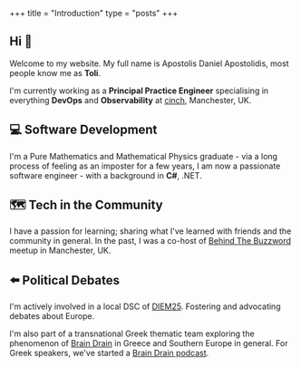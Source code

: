 +++
title =  "Introduction"
type = "posts"
+++

## Hi 👋

Welcome to my website. My full name is Apostolis Daniel Apostolidis, most people know me as **Toli**.

I'm currently working as a **Principal Practice Engineer** specialising in everything **DevOps** and **Observability** at [cinch](https://www.cinch.co.uk), Manchester, UK.

## 💻 Software Development

I'm a Pure Mathematics and Mathematical Physics graduate - via a long process of feeling as an imposter for a few years, I am now a passionate software engineer - with a background in **C#**, .NET.

## 🗺️ Tech in the Community

I have a passion for learning; sharing what I've learned with friends and the community in general. In the past, I was a co-host of [Behind The Buzzword](https://www.meetup.com/en-AU/Behind-The-Buzz-Word) meetup in Manchester, UK.

## ⬅️ Political Debates

I'm actively involved in a local DSC of [DIEM25](https://diem25.org/). Fostering and advocating debates about Europe.

I'm also part of a transnational Greek thematic team exploring the phenomenon of [Brain Drain](https://en.wikipedia.org/wiki/Human_capital_flight) in Greece and Southern Europe in general. For Greek speakers, we've started a [Brain Drain podcast](https://open.spotify.com/show/2Wd0cdlqEwPVQVB4vaEMc3?si=xTQWezCkT4igDTXehFTBTg).
